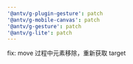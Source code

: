 ```yaml
---
'@antv/g-plugin-gesture': patch
'@antv/g-mobile-canvas': patch
'@antv/g-gesture': patch
'@antv/g-lite': patch
---
```


fix: move 过程中元素移除，重新获取 target
